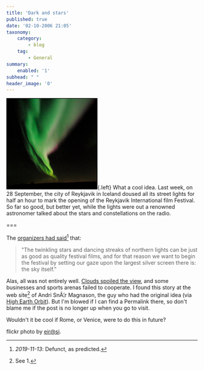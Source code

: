 ```yaml
---
title: 'Dark and stars'
published: true
date: '02-10-2006 21:05'
taxonomy:
    category:
        - blog
    tag:
        - General
summary:
    enabled: '1'
subhead: " "
header_image: '0'
---
```


![aurora borealis](56631812_f8d0ee3742_m.jpg){.left} What a cool idea. Last week, on 28 September, the city of Reykjavik in Iceland doused all its street lights for half an hour to mark the opening of the Reykjavik International film Festival. So far so good, but better yet, while the lights were out a renowned astronomer talked about the stars and constellations on the radio.

===

The [organizers had said](http://www.cinematical.com/2006/10/01/the-night-the-lights-went-out-in-reykjavik/)[^1] that:

> "The twinkling stars and dancing streaks of northern lights can be just as good as quality festival films, and for that reason we want to begin the festival by setting our gaze upon the largest silver screen there is: the sky itself."

Alas, all was not entirely well. [Clouds spoiled the view](https://www.icelandreview.com/news/stars-blocked-clouds-as-reykjavik-goes-darker/), and some businesses and sports arenas failed to cooperate. I found this story at the web site[^2] of Andri SnÃ¦r Magnason, the guy who had the original idea (via [High Earth Orbit](https://web.archive.org/web/20061101132251/highearthorbit.com/beautiful-sky/)). But I'm blowed if I can find a Permalink there, so don't blame me if the post is no longer up when you go to visit.

Wouldn't it be cool if Rome, or Venice, were to do this in future?

flickr photo by [eir@si](http://www.flickr.com/photos/eirasi/).

[^1]: *2019-11-13*: Defunct, as predicted.

[^2]: See 1.